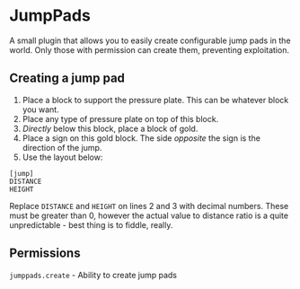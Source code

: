 # JumpPads #

A small plugin that allows you to easily create configurable jump pads in the world. Only those with permission can create them, preventing exploitation.

## Creating a jump pad ##

1. Place a block to support the pressure plate. This can be whatever block you want.
2. Place any type of pressure plate on top of this block.
3. *Directly* below this block, place a block of gold.
4. Place a sign on this gold block. The side *opposite* the sign is the direction of the jump.
5. Use the layout below:

```
[jump]
DISTANCE
HEIGHT
```

Replace `DISTANCE` and `HEIGHT` on lines 2 and 3 with decimal numbers. These must be greater than 0, however the actual value to distance ratio is a quite unpredictable - best thing is to fiddle, really.

## Permissions ##

`jumppads.create` - Ability to create jump pads